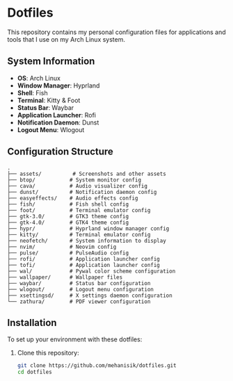 # Dotfiles

This repository contains my personal configuration files for applications and tools that I use on my Arch Linux system.

## System Information

- **OS**: Arch Linux
- **Window Manager**: Hyprland
- **Shell**: Fish
- **Terminal**: Kitty & Foot
- **Status Bar**: Waybar
- **Application Launcher**: Rofi
- **Notification Daemon**: Dunst
- **Logout Menu**: Wlogout

## Configuration Structure

```
.
├── assets/          # Screenshots and other assets
├── btop/           # System monitor config
├── cava/           # Audio visualizer config
├── dunst/          # Notification daemon config
├── easyeffects/    # Audio effects config
├── fish/           # Fish shell config
├── foot/           # Terminal emulator config
├── gtk-3.0/        # GTK3 theme config
├── gtk-4.0/        # GTK4 theme config
├── hypr/           # Hyprland window manager config
├── kitty/          # Terminal emulator config
├── neofetch/       # System information to display
├── nvim/           # Neovim config
├── pulse/          # PulseAudio config
├── rofi/           # Application launcher config
├── tofi/           # Application launcher config
├── wal/            # Pywal color scheme configuration
├── wallpaper/      # Wallpaper files
├── waybar/         # Status bar configuration
├── wlogout/        # Logout menu configuration
├── xsettingsd/     # X settings daemon configuration
└── zathura/        # PDF viewer configuration
```

## Installation

To set up your environment with these dotfiles:

1. Clone this repository:

   ```bash
   git clone https://github.com/mehanisik/dotfiles.git
   cd dotfiles

   ```
